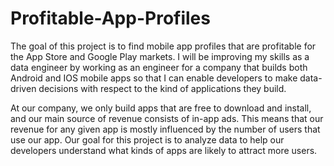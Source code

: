 # Profitable-App-Profiles

The goal of this project is to find mobile app profiles that are profitable for the App Store and Google Play markets. I will be improving my skills as a data engineer by working as an engineer for a company that builds both Android and IOS mobile apps so that I can enable developers to make data-driven decisions with respect to the kind of applications they build.

At our company, we only build apps that are free to download and install, and our main source of revenue consists of in-app ads. This means that our revenue for any given app is mostly influenced by the number of users that use our app. Our goal for this project is to analyze data to help our developers understand what kinds of apps are likely to attract more users.


